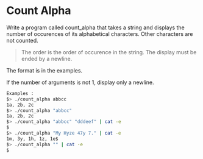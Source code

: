 # Count Alpha

Write a program called count_alpha that takes a string and displays the number
of occurences of its alphabetical characters. Other characters are not counted.  
>The order is the order of occurence in the string. The display must be ended by
a newline.

The format is in the examples.

If the number of arguments is not 1, display only a newline.
``` bash
Examples :
$> ./count_alpha abbcc
1a, 2b, 2c
$> ./count_alpha "abbcc"
1a, 2b, 2c
$> ./count_alpha "abbcc" "dddeef" | cat -e
$
$> ./count_alpha "My Hyze 47y 7." | cat -e
1m, 3y, 1h, 1z, 1e$
$> ./count_alpha "" | cat -e
$
```
